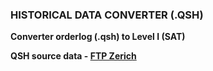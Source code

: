 ### HISTORICAL DATA CONVERTER (.QSH)

**Converter orderlog (.qsh) to Level I (SAT)**

**QSH source data - [FTP Zerich](ftp://athistory.zerich.com/)**